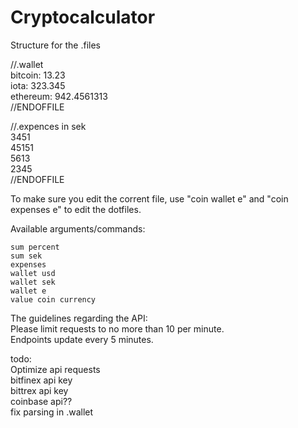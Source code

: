 # Cryptocalculator
Structure for the .files  
  
//.wallet  
bitcoin: 13.23  
iota: 323.345  
ethereum: 942.4561313  
//ENDOFFILE  
  
  
//.expences in sek  
3451  
45151  
5613  
2345  
//ENDOFFILE  
  
  
To make sure you edit the corrent file, use "coin wallet e" and "coin expenses e" to edit the dotfiles.  
  
Available arguments/commands:  
```
sum percent
sum sek
expenses
wallet usd
wallet sek
wallet e
value coin currency
```
  
  
  
  
  
The guidelines regarding the API:  
Please limit requests to no more than 10 per minute.  
Endpoints update every 5 minutes.  

  
  
  
todo:  
Optimize api requests  
bitfinex api key  
bittrex api key  
coinbase api??  
fix parsing in .wallet  

